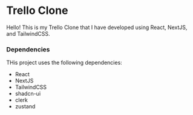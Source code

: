 # Trello Clone

Hello! This is my Trello Clone that I have developed
using React, NextJS, and TailwindCSS.

### Dependencies

THis project uses the following dependencies:

- React
- NextJS
- TailwindCSS
- shadcn-ui
- clerk
- zustand
